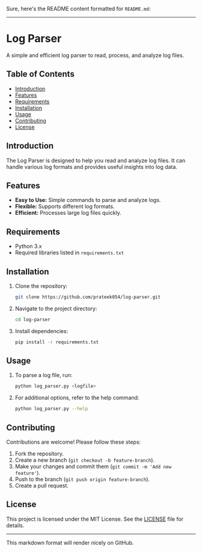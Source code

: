 Sure, here's the README content formatted for `README.md`:

---

# Log Parser

A simple and efficient log parser to read, process, and analyze log files.

## Table of Contents

- [Introduction](#introduction)
- [Features](#features)
- [Requirements](#requirements)
- [Installation](#installation)
- [Usage](#usage)
- [Contributing](#contributing)
- [License](#license)

## Introduction

The Log Parser is designed to help you read and analyze log files. It can handle various log formats and provides useful insights into log data.

## Features

- **Easy to Use:** Simple commands to parse and analyze logs.
- **Flexible:** Supports different log formats.
- **Efficient:** Processes large log files quickly.

## Requirements

- Python 3.x
- Required libraries listed in `requirements.txt`

## Installation

1. Clone the repository:
   ```bash
   git clone https://github.com/prateek054/log-parser.git
   ```
2. Navigate to the project directory:
   ```bash
   cd log-parser
   ```
3. Install dependencies:
   ```bash
   pip install -r requirements.txt
   ```

## Usage

1. To parse a log file, run:
   ```bash
   python log_parser.py <logfile>
   ```
2. For additional options, refer to the help command:
   ```bash
   python log_parser.py --help
   ```

## Contributing

Contributions are welcome! Please follow these steps:

1. Fork the repository.
2. Create a new branch (`git checkout -b feature-branch`).
3. Make your changes and commit them (`git commit -m 'Add new feature'`).
4. Push to the branch (`git push origin feature-branch`).
5. Create a pull request.

## License

This project is licensed under the MIT License. See the [LICENSE](LICENSE) file for details.

---

This markdown format will render nicely on GitHub.
